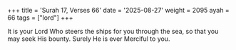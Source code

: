+++
title = 'Surah 17, Verses 66'
date = '2025-08-27'
weight = 2095
ayah = 66
tags = ["lord"]
+++

It is your Lord Who steers the ships for you through the sea, so that you may seek His bounty. Surely He is ever Merciful to you.